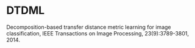 # DTDML
Decomposition-based transfer distance metric learning for image classification, IEEE Transactions on Image Processing, 23(9):3789-3801, 2014.
